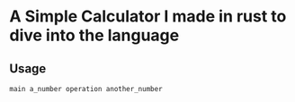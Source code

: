# A Simple Calculator I made in rust to dive into the language

## Usage
```bash
main a_number operation another_number
```
